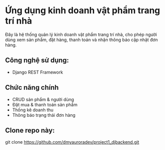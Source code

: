 # Ứng dụng kinh doanh vật phẩm trang trí nhà
Đây là hệ thống quản lý kinh doanh vật phẩm trang trí nhà, cho phép người dùng xem sản phẩm, đặt hàng, thanh toán và nhận thông báo cập nhật đơn hàng.

## Công nghệ sử dụng:
* Django REST Framework

## Chức năng chính
* CRUD sản phẩm & người dùng
* Đặt mua & thanh toán sản phẩm
* Thống kê doanh thu
* Thông báo trạng thái đơn hàng 

## Clone repo này:
git clone https://github.com/dmyauroradev/project1_djbackend.git
